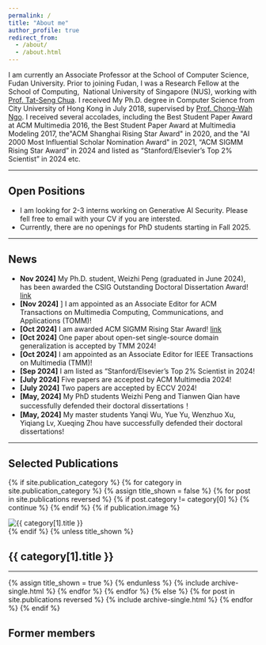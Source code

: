 ```yaml
---
permalink: /
title: "About me"
author_profile: true
redirect_from: 
  - /about/
  - /about.html
---
```


I am currently an Associate Professor at the School of Computer Science, Fudan University. Prior to joining Fudan, I was a Research Fellow at the School of Computing,  National University of Singapore (NUS), working with [Prof. Tat-Seng Chua](https://www.chuatatseng.com/). I received My Ph.D. degree in Computer Science from City University of Hong Kong in July 2018, supervised by [Prof. Chong-Wah Ngo](https://computing.smu.edu.sg/faculty/profile/601/ngo-chong-wah). I received several accolades, including the Best Student Paper Award at ACM Multimedia 2016, the Best Student Paper Award at Multimedia Modeling 2017, the"ACM Shanghai Rising Star Award" in 2020, and the "AI 2000 Most Influential Scholar Nomination Award" in 2021, “ACM SIGMM Rising Star Award” in 2024 and listed as “Stanford/Elsevier’s Top 2% Scientist” in 2024 etc.

------



## Open Positions
  
* I am looking for 2-3 interns working on Generative AI Security. Please fell free to email with your CV if you are intersted. 
* Currently, there are no openings for PhD students starting in Fall 2025.
  

------

## News

* **Nov 2024]** My Ph.D. student, Weizhi Peng (graduated in June 2024), has been awarded the CSIG Outstanding Doctoral Dissertation Award! [link](https://mp.weixin.qq.com/s/jjrRQ2tlBL_SBXrBmhqj0g)
* **[Nov 2024]** ] I am appointed as an Associate Editor for ACM Transactions on Multimedia Computing, Communications, and Applications (TOMM)!
* **[Oct 2024]** I am awarded ACM SIGMM Rising Star Award! [link](http://www.sigmm.org/news/sigmm_rising_star_award_2024)
* **[Oct 2024]** One paper about open-set single-source domain generalization is accepted by TMM 2024!
* **[Oct 2024]** I am appointed as an Associate Editor for IEEE Transactions on Multimedia (TMM)!
* **[Sep 2024]** I am listed as “Stanford/Elsevier’s Top 2% Scientist in 2024!
* **[July 2024]** Five papers are accepted by ACM Multimedia 2024!
* **[July 2024]** Two papers are accepted by ECCV 2024!
* **[May, 2024]** My PhD students Weizhi Peng and Tianwen Qian have successfully defended their doctoral dissertations！
* **[May, 2024]** My master students Yanqi Wu, Yue Yu, Wenzhuo Xu, Yiqiang Lv, Xueqing Zhou have successfully defended their doctoral dissertations!
  
------


## Selected Publications

<!-- New style rendering if publication categories are defined -->
{% if site.publication_category %}
  {% for category in site.publication_category  %}
    {% assign title_shown = false %}
    {% for post in site.publications reversed %}
      {% if post.category != category[0] %}
        {% continue %}
      {% endif %}
      {% if publication.image %}
        <div class="publication-image">
          <img src="{{ category[1].preview }}" alt="{{ category[1].title }}">
        </div>
      {% endif %}
      {% unless title_shown %}
        <h2>{{ category[1].title }}</h2><hr />
        {% assign title_shown = true %}
      {% endunless %}
      {% include archive-single.html %}
    {% endfor %}
  {% endfor %}
{% else %}
  {% for post in site.publications reversed %}
    {% include archive-single.html %}
  {% endfor %}
{% endif %}


## Former members


